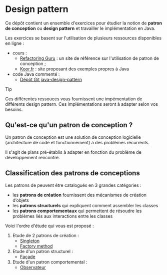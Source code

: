 # Design pattern

Ce dépôt contient un ensemble d'exercices pour étudier la notion de **patron de conception** ou **design pattern** et travailler le implémentation en Java.

Les exercices se basent sur l'utilisation de plusieurs ressources disponibles en ligne :
- cours :
    - [Refactoring Guru](https://refactoring.guru/fr) : un site de référence sur l'utilisation de patron de conception ;
    - [Koor.fr](https://koor.fr/Java/Tutorial/java_design_patterns.wp) : site proposant des exemples propres à Java
- code Java commenté :
    - [Dépôt Git java-design-pattern](https://github.com/iluwatar/java-design-patterns/tree/master)

> [!TIP]
> Ces différentes ressouces vous fournissent une impémentation de différents design pattern. Ces implémentations seront à adapter selon vos besoins.

## Qu'est-ce qu'un patron de conception ?

Un patron de conception est une solution de conception logicielle (architecture de code et fonctionnement) à des problèmes récurrents.

Il s'agit de plans pré-établis à adapter en fonction du problème de développement rencontré.

## Classification des patrons de conceptions

Les patrons de peuvent être catalogués en 3 grandes catégories :
- les **patrons de création** fournissent des mécanismes de création d’objets
- les **patrons structurels** qui expliquent comment assembler les classes
- les **patrons comportementaux** qui permettent de résoudre les problèmes liés aux interactions entre les classes

Voici l'ordre d'étude qui vous est proposé :
1. Etude de 2 patrons de création :
    - [Singleton](https://refactoring.guru/fr/design-patterns/singleton)
    - [Factory method](https://www.baeldung.com/java-factory-pattern#factory-method-pattern)
2. Etude d'un patron structurel :
    - [Façade](https://refactoring.guru/fr/design-patterns/facade)
3. Etude d'un patron comportemental :
    - [Observateur](https://refactoring.guru/fr/design-patterns/observer)


